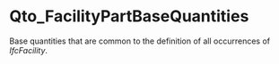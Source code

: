 # Qto_FacilityPartBaseQuantities

Base quantities that are common to the definition of all occurrences of _IfcFacility_.
